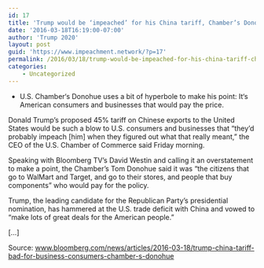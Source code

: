 ```yaml
---
id: 17
title: 'Trump would be ‘impeached’ for his China tariff, Chamber’s Donohue says'
date: '2016-03-18T16:19:00-07:00'
author: 'Trump 2020'
layout: post
guid: 'https://www.impeachment.network/?p=17'
permalink: /2016/03/18/trump-would-be-impeached-for-his-china-tariff-chambers-donohue-says/
categories:
    - Uncategorized
---
```


- U.S. Chamber‘s Donohue uses a bit of hyperbole to make his point: It‘s American consumers and businesses that would pay the price.

Donald Trump’s proposed 45% tariff on Chinese exports to the United States would be such a blow to U.S. consumers and businesses that “they’d probably impeach \[him\] when they figured out what that really meant,” the CEO of the U.S. Chamber of Commerce said Friday morning.

Speaking with Bloomberg TV’s David Westin and calling it an overstatement to make a point, the Chamber’s Tom Donohue said it was “the citizens that go to WalMart and Target, and go to their stores, and people that buy components” who would pay for the policy.

Trump, the leading candidate for the Republican Party’s presidential nomination, has hammered at the U.S. trade deficit with China and vowed to “make lots of great deals for the American people.”

\[…\]

Source: www.bloomberg.com/news/articles/2016-03-18/trump-china-tariff-bad-for-business-consumers-chamber-s-donohue